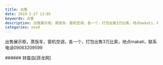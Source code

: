 ```yaml
---
title: 出售
date: 2019-1-27 13:05
keywords: 出售
description: 出售展示柜，蒸饭车，窗机空调，各一个，打包出售3万比索，地点makati，联系电话09063209599
categories: used
---
```

<td class="t_f" id="postmessage_2817678">

出售展示柜，蒸饭车，窗机空调，各一个，打包出售3万比索，地点makati，联系电话09063209599<br/>
</td>
###### 转载自[菲龙网]